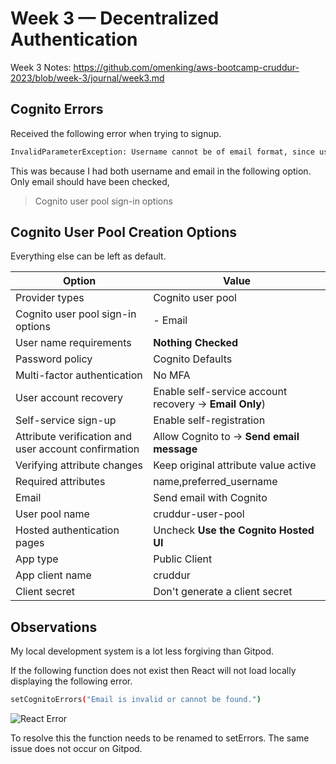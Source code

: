 # Week 3 — Decentralized Authentication

Week 3 Notes: <https://github.com/omenking/aws-bootcamp-cruddur-2023/blob/week-3/journal/week3.md>

## Cognito Errors

Received the following error when trying to signup.

```sh
InvalidParameterException: Username cannot be of email format, since user pool is configured for email alias.
```

This was because I had both username and email in the following option. Only email should have been checked,

> Cognito user pool sign-in options

## Cognito User Pool Creation Options

Everything else can be left as default.

| Option | Value |
| ----------- | ----------- |
| Provider types | Cognito user pool |
| Cognito user pool sign-in options | - Email |
| User name requirements | **Nothing Checked** |
| Password policy | Cognito Defaults |
| Multi-factor authentication | No MFA |
| User account recovery |Enable self-service account recovery ->  **Email Only**)|
| Self-service sign-up          |Enable self-registration|
|Attribute verification and user account confirmation| Allow Cognito to -> **Send email message**|
|Verifying attribute changes|Keep original attribute value active|
|Required attributes|name,preferred_username|
| Email |Send email with Cognito|
|User pool name|cruddur-user-pool|
| Hosted authentication pages | Uncheck **Use the Cognito Hosted UI** |
| App type | Public Client|
| App client name | cruddur |
| Client secret | Don't generate a client secret |

## Observations

My local development system is a lot less forgiving than Gitpod.

If the following function does not exist then React will not load locally displaying the following error.

```sh
setCognitoErrors("Email is invalid or cannot be found.")   
```

![React Error](https://user-images.githubusercontent.com/5746804/223359323-8841126f-8d08-4af0-b7bd-0158fb997efd.png)

To resolve this the function needs to be renamed to setErrors. The same issue does not occur on Gitpod.